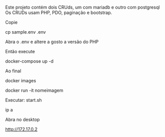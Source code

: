 Este projeto contém dois CRUds, um com mariadb e outro com postgresql
Os CRUDs usam PHP, PDO, paginação e bootstrap.

Copie

cp sample.env .env

Abra o .env e altere a gosto a versão do PHP

Então execute

docker-compose up -d

Ao final

docker images

docker run -it nomeimagem

Executar:
start.sh

ip a

Abra no desktop

http://172.17.0.2
